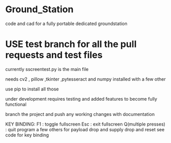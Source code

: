 # Ground_Station
code and cad for a fully portable dedicated groundstation

# USE test branch for all the pull requests and test files

currently sscreentest.py is the main file

needs  cv2 , pillow ,tkinter ,pytesseract and numpy installed with a few other 

use pip to install all those

under development requires testing and added features to become fully functional

branch the project and push any working changes with documentation

KEY BINDING:
    F1  : toggle fullscreen
    Esc : exit fullscreen
    Q(multiple presses)   : quit program
    a few others for payload drop and supply drop and reset see code for key binding
  
    
